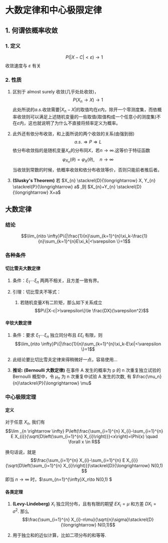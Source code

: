 # 大数定律和中心极限定律

## 1. 何谓依概率收敛

### 1. 定义

$$P(|X-C|<\varepsilon )\to 1$$收敛速度与 $\varepsilon$ 有关

### 2. 性质

1. 区别于 almost surely 收敛(几乎处处收敛)，
   $$P(X_n \to X)\to 1$$
此处所说的$a.s.$收敛需要$|X_n-X|$的取值均在$\varepsilon$内，除开一个零测度集，而依概率收敛则可以满足上述随机变量的一些取值(取值构成一个任意小的测度集)不在$\varepsilon$内，这也就说明了为什么不直接将频率定义为概率。

2. 此外还有依分布收敛，和上面所说的两个收敛的关系(由强到弱)  
   $$a.s.\Longrightarrow P\Longrightarrow  L$$
依分布收敛指的是随机变量$X_n$的分布同$X$，若$n\to \infty$.这等价于特征函数
$$\varphi_{X_n}(\theta)=\varphi_{X}(\theta),\quad n\to \infty$$
当收敛到常数的时候，依概率收敛和依分布收敛等价，否则只能前者推后者。

3. __(Slusky's Theorem)__ 若 $X_{n} \stackrel{D}{\longrightarrow} X, Y_{n} \stackrel{P}{\longrightarrow} a$ ,则 $X_{n}+Y_{n} \stackrel{D}{\longrightarrow} X+a$

## 大数定律

### 结论
   $$\lim_{n\to \infty}P\{|\frac{1}{n}\sum_{k=1}^{n}\xi_k-\frac{1}{n}\sum_{k=1}^{n}E\xi_k|<\varepsilon \}=1$$ 

### 各种条件

#### 切比雪夫大数定律

   1. 条件：$\xi_1\cdots \xi_n$ 两两不相关，且方差一致有界。


   2. 引理：切比雪夫不等式：
         1. 若随机变量$X$有二阶矩，那么如下关系成立
$$P\{|X-c|>\varepsilon\}\le \frac{DX}{\varepsilon^2}$$

#### 辛钦大数定律

   1. 条件：要求 $\xi_1\cdots \xi_n$ 独立同分布且 $E\xi_i$ 有限，则 $$\lim_{n\to \infty}P\{|\frac{1}{n}\sum_{k=1}^{n}\xi_k-E\xi|<\varepsilon \}=1$$

   2. 此结论要比切比雪夫定律来得稍微好一点，容易使用...

   3. __推论: (Bernoulli 大数定律)__  在事件 A 发生的概率为 p 的 n 次重复独立试验的 Bernoulli 概型中，令 $\mu_n$ 为 n 次重复中试验 A 发生的次数, 有 $\frac{\mu_n}{n}\stackrel{P}{\longrightarrow} \mu$

### 中心极限定理

#### 定义

 对于任意 $X_n$, 我们有 $$\lim _{n \rightarrow \infty} P\left(\frac{\sum_{i=1}^{n} X_{i}-\sum_{i=1}^{n} E X_{i}}{\sqrt{D\left(\sum_{i=1}^{n} X_{i}\right)}}<x\right)=\Phi(x) \quad \forall x \in R$$

 换句话说，就是
 $$\frac{\sum_{i=1}^{n} X_{i}-\sum_{i=1}^{n} E X_{i}}{\sqrt{D\left(\sum_{i=1}^{n} X_{i}\right)}}\stackrel{D}{\longrightarrow} N(0,1) $$
 即当 $n\to \infty$ 时，$\sum_{n=1}^{\infty}X_n\to N(0,1) $

#### 各类定理

1. __(Levy-Lindeberg)__  $X_i$ 独立同分布，且有有限的期望 $EX_i=\mu$ 和方差 $DX_i=\sigma^2$. 那么 $$\frac{\sum_{i=1}^{n} X_{i}-n\mu}{\sqrt{n}\sigma}\stackrel{D}{\longrightarrow} N(0,1)$$

2. 用于独立和的近似计算，比如二项分布的和等等.